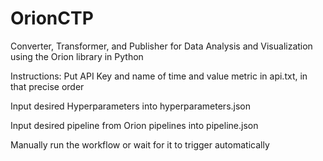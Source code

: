 # OrionCTP
Converter, Transformer, and Publisher for Data Analysis and Visualization using the Orion library in Python

Instructions:
Put API Key and name of time and value metric in api.txt, in that precise order

Input desired Hyperparameters into hyperparameters.json

Input desired pipeline from Orion pipelines into pipeline.json

Manually run the workflow or wait for it to trigger automatically
